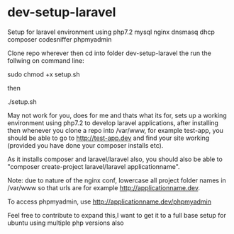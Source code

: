 # dev-setup-laravel
Setup for laravel environment using php7.2 mysql nginx dnsmasq dhcp composer codesniffer phpmyadmin

Clone repo wherever then cd into folder dev-setup-laravel the run the follwing on command line:

sudo chmod +x setup.sh

then

./setup.sh

May not work for you, does for me and thats what its for, sets up a working environment using php7.2 to develop laravel applications,
after installing then whenever you clone a repo into /var/www, for example test-app, you should be able to go to http://test-app.dev
and find your site working (provided you have done your composer installs etc).

As it installs composer and laravel/laravel also, you should also be able to "composer create-project laravel/laravel applicationname".

Note: due to nature of the nginx conf, lowercase all project folder names in /var/www so that urls are for example http://applicationname.dev.

To access phpmyadmin, use http://applicationname.dev/phpmyadmin

Feel free to contribute to expand this,I want to get it to a full base setup for ubuntu using multiple php versions also
